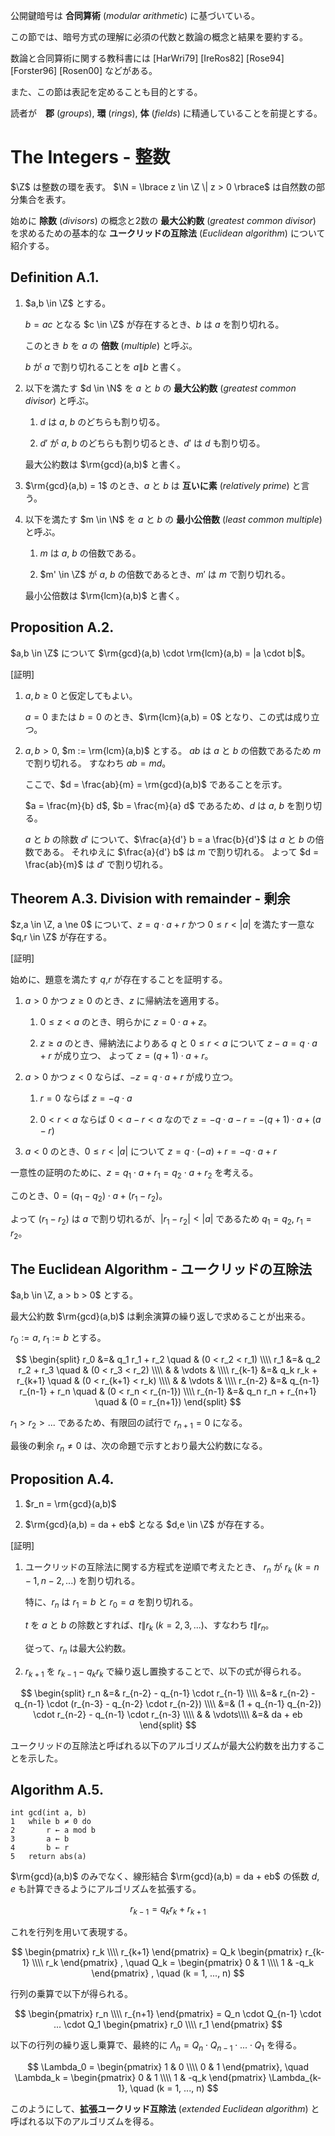 公開鍵暗号は **合同算術** (*modular arithmetic*) に基づいている。

この節では、暗号方式の理解に必須の代数と数論の概念と結果を要約する。

数論と合同算術に関する教科書には [HarWri79] [IreRos82] [Rose94] [Forster96] [Rosen00] などがある。

また、この節は表記を定めることも目的とする。

読者が　**郡** (*groups*), **環** (*rings*), **体** (*fields*) に精通していることを前提とする。

# The Integers - 整数

$\Z$ は整数の環を表す。
$\N = \lbrace z \in \Z \| z > 0 \rbrace$ は自然数の部分集合を表す。

始めに **除数** (*divisors*) の概念と2数の **最大公約数** (*greatest common divisor*) を求めるための基本的な **ユークリッドの互除法** (*Euclidean algorithm*) について紹介する。

## Definition A.1.

1. $a,b \in \Z$ とする。

    $b = ac$ となる $c \in \Z$ が存在するとき、$b$ は $a$ を割り切れる。

    このとき $b$ を $a$ の **倍数** (*multiple*) と呼ぶ。

    $b$ が $a$ で割り切れることを $a \| b$ と書く。

2. 以下を満たす $d \in \N$ を $a$ と $b$ の **最大公約数** (*greatest common divisor*) と呼ぶ。

    1. $d$ は $a$, $b$ のどちらも割り切る。

    2. $d'$ が $a$, $b$ のどちらも割り切るとき、$d'$ は $d$ も割り切る。

    最大公約数は $\rm{gcd}(a,b)$ と書く。

3. $\rm{gcd}(a,b) = 1$ のとき、$a$ と $b$ は **互いに素** (*relatively prime*) と言う。

4. 以下を満たす $m \in \N$ を $a$ と $b$ の **最小公倍数** (*least common multiple*) と呼ぶ。

    1. $m$ は $a$, $b$ の倍数である。

    2. $m' \in \Z$ が $a$, $b$ の倍数であるとき、$m'$ は $m$ で割り切れる。

    最小公倍数は $\rm{lcm}(a,b)$ と書く。

## Proposition A.2.

$a,b \in \Z$ について $\rm{gcd}(a,b) \cdot \rm{lcm}(a,b) = |a \cdot b|$。

[証明]

1. $a,b \ge 0$ と仮定してもよい。

    $a = 0$ または $b = 0$ のとき、$\rm{lcm}(a,b) = 0$ となり、この式は成り立つ。

1. $a,b > 0$, $m := \rm{lcm}(a,b)$ とする。
    $ab$ は $a$ と $b$ の倍数であるため $m$ で割り切れる。
    すなわち $ab = md$。

    ここで、$d = \frac{ab}{m} = \rm{gcd}(a,b)$ であることを示す。

    $a = \frac{m}{b} d$, $b = \frac{m}{a} d$ であるため、$d$ は $a$, $b$ を割り切る。

    $a$ と $b$ の除数 $d'$ について、$\frac{a}{d'} b = a \frac{b}{d'}$ は $a$ と $b$ の倍数である。
    それゆえに $\frac{a}{d'} b$ は $m$ で割り切れる。
    よって $d = \frac{ab}{m}$ は $d'$ で割り切れる。

## Theorem A.3. Division with remainder - 剰余

$z,a \in \Z, a \ne 0$ について、$z = q \cdot a + r$ かつ $0 \le r < |a|$ を満たす一意な $q,r \in \Z$ が存在する。

[証明]

始めに、題意を満たす $q$,$r$ が存在することを証明する。

1. $a > 0$ かつ $z \ge 0$ のとき、$z$ に帰納法を適用する。

    1. $0 \le z < a$ のとき、明らかに $z = 0 \cdot a + z$。

    2. $z \ge a$ のとき、帰納法によりある $q$ と $0 \le r < a$ について $z-a = q \cdot a + r$ が成り立つ、 よって $z = (q+1) \cdot a + r$。

2. $a > 0$ かつ $z < 0$ ならば、$-z = q \cdot a + r$ が成り立つ。

    1. $r = 0$ ならば $z = -q \cdot a$

    2. $0 < r < a$ ならば $0 < a - r < a$ なので $z = -q \cdot a - r = -(q + 1) \cdot a + (a - r)$

3. $a < 0$ のとき、$0 \le r < |a|$ について $z = q \cdot (-a) + r = -q \cdot a + r$

一意性の証明のために、$z = q_1 \cdot a + r_1 = q_2 \cdot a + r_2$ を考える。

このとき、$0 = (q_1-q_2) \cdot a + (r_1-r_2)$。

よって $(r_1-r_2)$ は $a$ で割り切れるが、$|r_1-r_2| < |a|$ であるため $q_1=q_2$, $r_1=r_2$。

## The Euclidean Algorithm - ユークリッドの互除法

$a,b \in \Z, a > b > 0$ とする。

最大公約数 $\rm{gcd}(a,b)$ は剰余演算の繰り返しで求めることが出来る。

$r_0 := a$, $r_1 := b$ とする。

$$
\begin{split}
    r_0 &=& q_1 r_1 + r_2 \quad & (0 < r_2 < r_1) \\\\
    r_1 &=& q_2 r_2 + r_3 \quad & (0 < r_3 < r_2) \\\\
    & & \vdots & \\\\
    r_{k-1} &=& q_k r_k + r_{k+1} \quad & (0 < r_{k+1} < r_k) \\\\
    & & \vdots & \\\\
    r_{n-2} &=& q_{n-1} r_{n-1} + r_n \quad & (0 < r_n < r_{n-1}) \\\\
    r_{n-1} &=& q_n r_n + r_{n+1} \quad & (0 = r_{n+1})
\end{split}
$$

$r_1 > r_2 > ...$ であるため、有限回の試行で $r_{n+1} = 0$ になる。

最後の剰余 $r_n \ne 0$ は、次の命題で示すとおり最大公約数になる。

## Proposition A.4.

1. $r_n = \rm{gcd}(a,b)$

2. $\rm{gcd}(a,b) = da + eb$ となる $d,e \in \Z$ が存在する。

[証明]

1. ユークリッドの互除法に関する方程式を逆順で考えたとき、 $r_n$ が $r_k \; (k=n-1,n-2,...)$ を割り切れる。

    特に、$r_n$ は $r_1 = b$ と $r_0 = a$ を割り切れる。

    $t$ を $a$ と $b$ の除数とすれば、$t \| r_k \; (k=2,3,...)$、すなわち $t \| r_n$。

    従って、$r_n$ は最大公約数。

2. $r_{k+1}$ を $r_{k-1} - q_k r_k$ で繰り返し置換することで、以下の式が得られる。

$$
\begin{split}
    r_n &=& r_{n-2} - q_{n-1} \cdot r_{n-1} \\\\
        &=& r_{n-2} - q_{n-1} \cdot (r_{n-3} - q_{n-2} \cdot r_{n-2}) \\\\
        &=& (1 + q_{n-1} q_{n-2}) \cdot r_{n-2} - q_{n-1} \cdot r_{n-3} \\\\
        & & \vdots\\\\
        &=& da + eb
\end{split}
$$

ユークリッドの互除法と呼ばれる以下のアルゴリズムが最大公約数を出力することを示した。

## Algorithm A.5.

```
int gcd(int a, b)
1   while b ≠ 0 do
2       r ← a mod b
3       a ← b
4       b ← r
5   return abs(a)
```

$\rm{gcd}(a,b)$ のみでなく、線形結合 $\rm{gcd}(a,b) = da + eb$ の係数 $d$, $e$ も計算できるようにアルゴリズムを拡張する。

$$ r_{k-1} = q_kr_k + r_{k+1} $$

これを行列を用いて表現する。

$$
    \begin{pmatrix}
        r_k \\\\
        r_{k+1}
    \end{pmatrix}
    =
    Q_k
    \begin{pmatrix}
        r_{k-1} \\\\
        r_k
    \end{pmatrix}
    , \quad
    Q_k
    =
    \begin{pmatrix}
        0 & 1 \\\\
        1 & -q_k
    \end{pmatrix}
    , \quad
    (k = 1, ..., n)
$$

行列の乗算で以下が得られる。

$$
    \begin{pmatrix}
        r_n \\\\
        r_{n+1}
    \end{pmatrix}
    = Q_n \cdot Q_{n-1} \cdot ... \cdot Q_1
    \begin{pmatrix}
        r_0 \\\\
        r_1
    \end{pmatrix}
$$

以下の行列の繰り返し乗算で、最終的に $\Lambda_n = Q_n \cdot Q_{n-1} \cdot ... \cdot Q_1$ を得る。

$$
    \Lambda_0 =
    \begin{pmatrix}
        1 & 0 \\\\
        0 & 1
    \end{pmatrix},
    \quad
    \Lambda_k =
    \begin{pmatrix}
        0 & 1 \\\\
        1 & -q_k
    \end{pmatrix}
    \Lambda_{k-1},
    \quad
    (k = 1, ..., n)
$$

このようにして、**拡張ユークリッド互除法** (*extended Euclidean algorithm*) と呼ばれる以下のアルゴリズムを得る。
